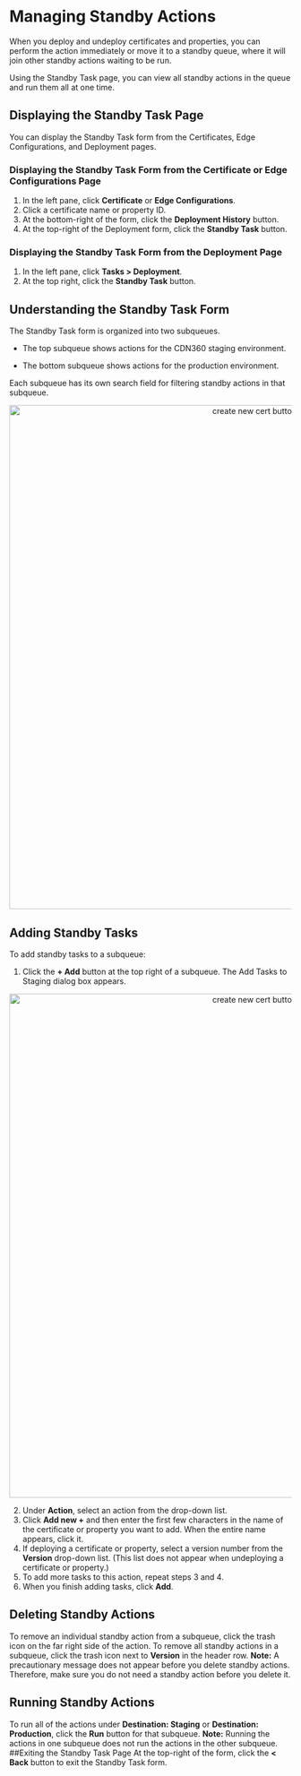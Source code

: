 # Managing Standby Actions

When you deploy and undeploy certificates and properties, you can perform  the action immediately or move it to a standby queue, where it will join other standby actions waiting to be run.

Using the Standby Task page, you can view all standby actions in the queue and run them all at one time.

## Displaying the Standby Task Page
You can display the Standby Task form from the Certificates, Edge Configurations, and Deployment pages.

### Displaying the Standby Task Form from the Certificate or Edge Configurations Page

1. In the left pane, click **Certificate** or **Edge Configurations**.
2. Click a certificate name or property ID.
3. At the bottom-right of the form, click the **Deployment History** button.
4. At the top-right of the Deployment form, click the **Standby Task** button.<p>

### Displaying the Standby Task Form from the Deployment Page

1. In the left pane, click **Tasks > Deployment**.
2. At the top right, click the **Standby Task** button.

## Understanding the Standby Task Form

The Standby Task form is organized into two subqueues.<ul><li>The top subqueue shows actions for the CDN360 staging environment.</ul></li><ul><li>The bottom subqueue shows actions for the production environment.</ul></li>Each subqueue has its own search field for filtering standby actions in that subqueue.

<p align=center><img src="/docs/resources/images/standby_tasks.png" alt="create new cert button menu" width="900"></p>

## Adding Standby Tasks
To add standby tasks to a subqueue:
1. Click the **+ Add** button at the top right of a subqueue. The Add Tasks to Staging dialog box appears.

<p align=center><img src="/docs/resources/images/adding_tasks_to_staging.png" alt="create new cert button menu" width="900"></p>

2. Under **Action**, select an action from the drop-down list.
3. Click **Add new +** and then enter the first few characters in the name of the certificate or property you want to add. When the entire name appears, click it.
4. If deploying a certificate or property, select a version number from the **Version** drop-down list. (This list does not appear when undeploying a certificate or property.)
5. To add more tasks to this action, repeat steps 3 and 4.
6. When you finish adding tasks, click **Add**.

## Deleting Standby Actions
To remove an individual standby action from a subqueue, click the trash icon on the far right side of the action. To remove all standby actions in a subqueue, click the trash icon next to **Version** in the header row.
**Note:** A precautionary message does not appear before you delete standby actions. Therefore, make sure you do not need a standby action before you delete it.
## Running Standby Actions
To run all of the actions under **Destination: Staging** or **Destination: Production**, click the **Run** button for that subqueue. 
**Note:** Running the actions in one subqueue does not run the actions in the other subqueue.
##Exiting the Standby Task Page
At the top-right of the form, click the **< Back** button to exit the Standby Task form.
